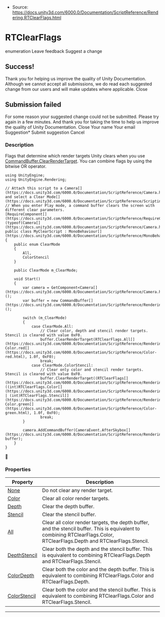 * Source: https://docs.unity3d.com/6000.0/Documentation/ScriptReference/Rendering.RTClearFlags.html

# RTClearFlags
enumeration
Leave feedback
Suggest a change
## Success!
Thank you for helping us improve the quality of Unity Documentation. Although we cannot accept all submissions, we do read each suggested change from our users and will make updates where applicable.
Close
## Submission failed
For some reason your suggested change could not be submitted. Please <a>try again</a> in a few minutes. And thank you for taking the time to help us improve the quality of Unity Documentation.
Close
Your name Your email Suggestion* Submit suggestion
Cancel
### Description
Flags that determine which render targets Unity clears when you use [CommandBuffer.ClearRenderTarget](https://docs.unity3d.com/6000.0/Documentation/ScriptReference/Rendering.CommandBuffer.ClearRenderTarget.html).
You can combine flags by using the bitwise OR operator.
```
using UnityEngine;
using UnityEngine.Rendering;  
  
// Attach this script to a Camera[](https://docs.unity3d.com/6000.0/Documentation/ScriptReference/Camera.html) and select a Clear Mode[](https://docs.unity3d.com/6000.0/Documentation/ScriptReference/Scripting.GarbageCollector.Mode.html).
// When you enter Play mode, a command buffer clears the screen with different clear parameters.
[RequireComponent[](https://docs.unity3d.com/6000.0/Documentation/ScriptReference/RequireComponent.html)(typeof(Camera[](https://docs.unity3d.com/6000.0/Documentation/ScriptReference/Camera.html)))]
public class MyClearScript : MonoBehaviour[](https://docs.unity3d.com/6000.0/Documentation/ScriptReference/MonoBehaviour.html)
{
    public enum ClearMode
    {
        All,
        ColorStencil
    }  
  
    public ClearMode m_ClearMode;  
  
    void Start()
    {
        var camera = GetComponent<Camera[](https://docs.unity3d.com/6000.0/Documentation/ScriptReference/Camera.html)>();
        var buffer = new CommandBuffer[](https://docs.unity3d.com/6000.0/Documentation/ScriptReference/Rendering.CommandBuffer.html)();  
  
        switch (m_ClearMode)
        {
            case ClearMode.All:
                // Clear color, depth and stencil render targets. Stencil is cleared with value 0xF0.
                buffer.ClearRenderTarget(RTClearFlags.All[](https://docs.unity3d.com/6000.0/Documentation/ScriptReference/Rendering.RTClearFlags.All.html), Color.red[](https://docs.unity3d.com/6000.0/Documentation/ScriptReference/Color-red.html), 1.0f, 0xF0);
                break;
            case ClearMode.ColorStencil:
                // Clear only color and stencil render targets. Stencil is cleared with value 0xF0.
                buffer.ClearRenderTarget((RTClearFlags[](https://docs.unity3d.com/6000.0/Documentation/ScriptReference/Rendering.RTClearFlags.html))((int)RTClearFlags.Color[](https://docs.unity3d.com/6000.0/Documentation/ScriptReference/Rendering.RTClearFlags.Color.html) | (int)RTClearFlags.Stencil[](https://docs.unity3d.com/6000.0/Documentation/ScriptReference/Rendering.RTClearFlags.Stencil.html)), Color.green[](https://docs.unity3d.com/6000.0/Documentation/ScriptReference/Color-green.html), 1.0f, 0xF0);
                break;
        }  
  
        camera.AddCommandBuffer(CameraEvent.AfterSkybox[](https://docs.unity3d.com/6000.0/Documentation/ScriptReference/Rendering.CameraEvent.AfterSkybox.html), buffer);
    }
}

```

### Properties
Property | Description  
---|---  
[None](https://docs.unity3d.com/6000.0/Documentation/ScriptReference/Rendering.RTClearFlags.None.html) | Do not clear any render target.  
[Color](https://docs.unity3d.com/6000.0/Documentation/ScriptReference/Rendering.RTClearFlags.Color.html) | Clear all color render targets.  
[Depth](https://docs.unity3d.com/6000.0/Documentation/ScriptReference/Rendering.RTClearFlags.Depth.html) | Clear the depth buffer.  
[Stencil](https://docs.unity3d.com/6000.0/Documentation/ScriptReference/Rendering.RTClearFlags.Stencil.html) | Clear the stencil buffer.  
[All](https://docs.unity3d.com/6000.0/Documentation/ScriptReference/Rendering.RTClearFlags.All.html) | Clear all color render targets, the depth buffer, and the stencil buffer. This is equivalent to combining RTClearFlags.Color, RTClearFlags.Depth and RTClearFlags.Stencil.  
[DepthStencil](https://docs.unity3d.com/6000.0/Documentation/ScriptReference/Rendering.RTClearFlags.DepthStencil.html) | Clear both the depth and the stencil buffer. This is equivalent to combining RTClearFlags.Depth and RTClearFlags.Stencil.  
[ColorDepth](https://docs.unity3d.com/6000.0/Documentation/ScriptReference/Rendering.RTClearFlags.ColorDepth.html) | Clear both the color and the depth buffer. This is equivalent to combining RTClearFlags.Color and RTClearFlags.Depth.  
[ColorStencil](https://docs.unity3d.com/6000.0/Documentation/ScriptReference/Rendering.RTClearFlags.ColorStencil.html) | Clear both the color and the stencil buffer. This is equivalent to combining RTClearFlags.Color and RTClearFlags.Stencil.  
* * *
